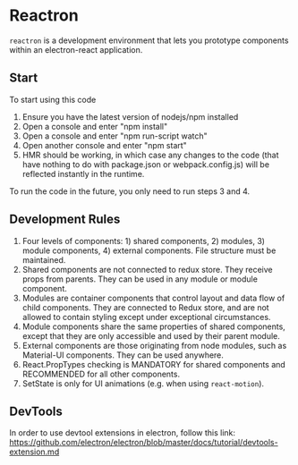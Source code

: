 #  Reactron
`reactron` is a development environment that lets you prototype components
within an electron-react application.

## Start
To start using this code
1. Ensure you have the latest version of nodejs/npm installed
2. Open a console and enter "npm install"
3. Open a console and enter "npm run-script watch"
4. Open another console and enter "npm start"
5. HMR should be working, in which case any changes to the code (that have
nothing to do with package.json or webpack.config.js) will be reflected
instantly in the runtime.

To run the code in the future, you only need to run steps 3 and 4.

## Development Rules
1. Four levels of components: 1) shared components, 2) modules, 3) module components, 4) external components. File structure must be maintained.
2. Shared components are not connected to redux store. They receive props from parents. They can be used in any module or module component.
3. Modules are container components that control layout and data flow of child components. They are connected to Redux store, and are not allowed to contain styling except under exceptional circumstances.
4. Module components share the same properties of shared components, except that they are only accessible and used by their parent module.
5. External components are those originating from node modules, such as Material-UI components. They can be used anywhere.
6. React.PropTypes checking is MANDATORY for shared components and RECOMMENDED for all other components.
7. SetState is only for UI animations (e.g. when using `react-motion`).

## DevTools
In order to use devtool extensions in electron, follow this link: https://github.com/electron/electron/blob/master/docs/tutorial/devtools-extension.md
